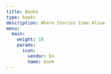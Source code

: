 ```yaml
---
title: Books
type: books
description: Where Stories Come Alive
menu:
  main:
    weight: 10
    params:
      icon:
        vendor: bs
        name: book
---
```

